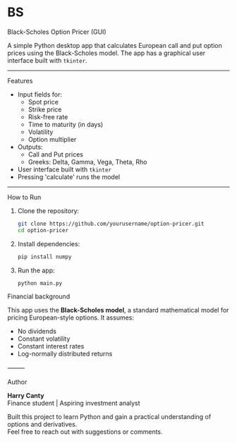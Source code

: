 # BS

Black-Scholes Option Pricer (GUI)

A simple Python desktop app that calculates European call and put option prices using the Black-Scholes model. The app has a graphical user interface built with `tkinter`.

---

Features

- Input fields for:
  - Spot price
  - Strike price
  - Risk-free rate
  - Time to maturity (in days)
  - Volatility
  - Option multiplier
- Outputs:
  - Call and Put prices
  - Greeks: Delta, Gamma, Vega, Theta, Rho
- User interface built with `tkinter`
- Pressing 'calculate' runs the model

---

How to Run


1. Clone the repository:

    ```bash
    git clone https://github.com/yourusername/option-pricer.git
    cd option-pricer
    ```

2. Install dependencies:

    ```bash
    pip install numpy
    ```

3. Run the app:

    ```bash
    python main.py
    ```

Financial background

This app uses the **Black-Scholes model**, a standard mathematical model for pricing European-style options. It assumes:

- No dividends
- Constant volatility
- Constant interest rates
- Log-normally distributed returns

⸻

Author

**Harry Canty**  
Finance student | Aspiring investment analyst

Built this project to learn Python and gain a practical understanding of options and derivatives.  
Feel free to reach out with suggestions or comments.
